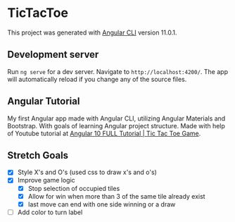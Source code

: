 # TicTacToe

This project was generated with [Angular CLI](https://github.com/angular/angular-cli) version 11.0.1.

## Development server

Run `ng serve` for a dev server. Navigate to `http://localhost:4200/`. The app will automatically reload if you change any of the source files.

## Angular Tutorial

My first Angular app made with Angular CLI, utilizing Angular Materials and Bootstrap. With goals of learning Angular project structure. Made with help of Youtube tutorial at [Angular 10 FULL Tutorial | Tic Tac Toe Game](https://www.youtube.com/watch?v=nEC4iYRD5n0).

## Stretch Goals
- [x] Style X's and O's (used css to draw x's and o's)
- [x] Improve game logic
    - [x] Stop selection of occupied tiles
    - [x] Allow for win when more than 3 of the same tile already exist
    - [x] last move can end with one side winning or a draw
- [ ] Add color to turn label